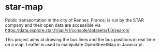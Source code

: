 # star-map

Public transportation in the city of Rennes, France, is run by the STAR company and their open data are accessible via https://data.explore.star.fr/api/v1/console/datasets/1.0/search/

This project aims at drawing the bus lines and the bus positions in real time on a map. Leaflet is used to manipulate OpenStreetMap in Javascript.
